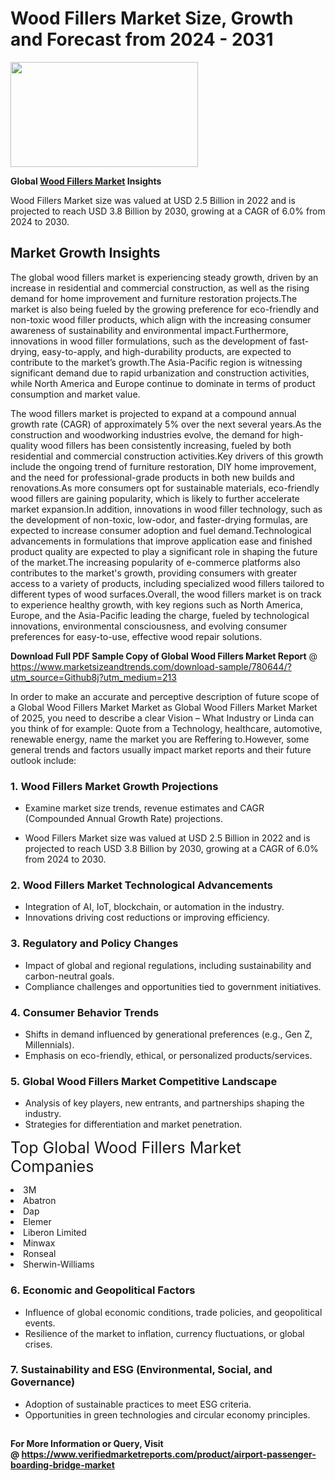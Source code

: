 <H1>Wood Fillers Market Size, Growth and Forecast from 2024 - 2031</H1><img class="aligncenter size-medium wp-image-584254" src="https://thirdeyenews.in/wp-content/uploads/2024/09/Global-Market-Research-300x168.jpeg" alt="" width="300" height="168" /><p><strong>Global&nbsp;<a href="https://www.marketsizeandtrends.com/download-sample/780644/?utm_source=Github8j?utm_medium=213">Wood Fillers Market</a> Insights</strong></p><p>Wood Fillers Market size was valued at USD 2.5 Billion in 2022 and is projected to reach USD 3.8 Billion by 2030, growing at a CAGR of 6.0% from 2024 to 2030.</p><p><h2>Market Growth Insights</h2> <p>The global wood fillers market is experiencing steady growth, driven by an increase in residential and commercial construction, as well as the rising demand for home improvement and furniture restoration projects.The market is also being fueled by the growing preference for eco-friendly and non-toxic wood filler products, which align with the increasing consumer awareness of sustainability and environmental impact.Furthermore, innovations in wood filler formulations, such as the development of fast-drying, easy-to-apply, and high-durability products, are expected to contribute to the market’s growth.The Asia-Pacific region is witnessing significant demand due to rapid urbanization and construction activities, while North America and Europe continue to dominate in terms of product consumption and market value.</p> <p>The wood fillers market is projected to expand at a compound annual growth rate (CAGR) of approximately 5% over the next several years.As the construction and woodworking industries evolve, the demand for high-quality wood fillers has been consistently increasing, fueled by both residential and commercial construction activities.Key drivers of this growth include the ongoing trend of furniture restoration, DIY home improvement, and the need for professional-grade products in both new builds and renovations.As more consumers opt for sustainable materials, eco-friendly wood fillers are gaining popularity, which is likely to further accelerate market expansion.In addition, innovations in wood filler technology, such as the development of non-toxic, low-odor, and faster-drying formulas, are expected to increase consumer adoption and fuel demand.Technological advancements in formulations that improve application ease and finished product quality are expected to play a significant role in shaping the future of the market.The increasing popularity of e-commerce platforms also contributes to the market's growth, providing consumers with greater access to a variety of products, including specialized wood fillers tailored to different types of wood surfaces.Overall, the wood fillers market is on track to experience healthy growth, with key regions such as North America, Europe, and the Asia-Pacific leading the charge, fueled by technological innovations, environmental consciousness, and evolving consumer preferences for easy-to-use, effective wood repair solutions.</p> <p><span class=""><strong>Download Full PDF Sample Copy of Global Wood Fillers Market Report</strong> @ <a href="https://www.marketsizeandtrends.com/download-sample/780644/?utm_source=Github8j?utm_medium=213" target="_blank">https://www.marketsizeandtrends.com/download-sample/780644/?utm_source=Github8j?utm_medium=213</a></span></p><p>In order to make an accurate and perceptive description of future scope of a Global&nbsp;Wood Fillers Market Market as Global&nbsp;Wood Fillers Market Market of 2025, you need to describe a clear Vision &ndash; What Industry or Linda can you think of for example: Quote from a Technology, healthcare, automotive, renewable energy, name the market you are Reffering to.However, some general trends and factors usually impact market reports and their future outlook include:</p><h3>1.&nbsp;<strong>Wood Fillers Market Growth Projections</strong></h3><ul><li>Examine market size trends, revenue estimates and CAGR (Compounded Annual Growth Rate) projections.</li><li><p>Wood Fillers Market size was valued at USD 2.5 Billion in 2022 and is projected to reach USD 3.8 Billion by 2030, growing at a CAGR of 6.0% from 2024 to 2030.</p></li></ul><h3>2.&nbsp;<strong>Wood Fillers Market Technological Advancements</strong></h3><ul><li>Integration of AI, IoT, blockchain, or automation in the industry.</li><li>Innovations driving cost reductions or improving efficiency.</li></ul><h3>3.&nbsp;<strong>Regulatory and Policy Changes</strong></h3><ul><li>Impact of global and regional regulations, including sustainability and carbon-neutral goals.</li><li>Compliance challenges and opportunities tied to government initiatives.</li></ul><h3>4.&nbsp;<strong>Consumer Behavior Trends</strong></h3><ul><li>Shifts in demand influenced by generational preferences (e.g., Gen Z, Millennials).</li><li>Emphasis on eco-friendly, ethical, or personalized products/services.</li></ul><h3>5.&nbsp;<strong>Global Wood Fillers Market Competitive Landscape</strong></h3><ul><li>Analysis of key players, new entrants, and partnerships shaping the industry.</li><li>Strategies for differentiation and market penetration.</li></ul><p data-pm-slice="1 1 []"><span style="color: inherit; font-family: inherit; font-size: 25px;">Top Global Wood Fillers Market Companies</span></p><div class="" data-test-id=""><p><li>3M</li><li> Abatron</li><li> Dap</li><li> Elemer</li><li> Liberon Limited</li><li> Minwax</li><li> Ronseal</li><li> Sherwin-Williams</li></p></div><h3>6.&nbsp;<strong>Economic and Geopolitical Factors</strong></h3><ul><li>Influence of global economic conditions, trade policies, and geopolitical events.</li><li>Resilience of the market to inflation, currency fluctuations, or global crises.</li></ul><h3>7.&nbsp;<strong>Sustainability and ESG (Environmental, Social, and Governance)</strong></h3><ul><li>Adoption of sustainable practices to meet ESG criteria.</li><li>Opportunities in green technologies and circular economy principles.</li></ul><h2><strong style="font-size: 14px;">For More Information or Query, Visit @&nbsp;</strong><a style="background-color: #ffffff; font-size: 14px;" href="https://www.marketsizeandtrends.com/report/wood-fillers-market/" target="_blank">https://www.verifiedmarketreports.com/product/airport-passenger-boarding-bridge-market</a></h2>